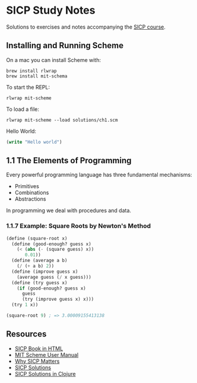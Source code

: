 # SICP Study Notes

Solutions to exercises and notes accompanying the [SICP course](https://mitpress.mit.edu/sicp).

## Installing and Running Scheme

On a mac you can install Scheme with:

```
brew install rlwrap
brew install mit-schema
```

To start the REPL:

```
rlwrap mit-scheme
```

To load a file:

```
rlwrap mit-scheme --load solutions/ch1.scm
```

Hello World:

```scheme
(write "Hello world")
```

## 1.1 The Elements of Programming

Every powerful programming language has three fundamental mechanisms:

* Primitives
* Combinations
* Abstractions

In programming we deal with procedures and data.

### 1.1.7  Example: Square Roots by Newton's Method

```scheme
(define (square-root x)
  (define (good-enough? guess x)
    (< (abs (- (square guess) x))
       0.01))
  (define (average a b)
    (/ (+ a b) 2))
  (define (improve guess x)
    (average guess (/ x guess)))
  (define (try guess x)
    (if (good-enough? guess x)
      guess
      (try (improve guess x) x)))
  (try 1 x))

(square-root 9) ; => 3.00009155413138
```

## Resources

* [SICP Book in HTML](https://mitpress.mit.edu/sicp/full-text/book/book-Z-H-4.html#%_toc_start)
* [MIT Scheme User Manual](https://www.gnu.org/software/mit-scheme/documentation/mit-scheme-user.pdf)
* [Why SICP Matters](https://people.eecs.berkeley.edu/~bh/sicp.html)
* [SICP Solutions](http://community.schemewiki.org/?SICP-Solutions)
* [SICP Solutions in Clojure](https://github.com/gregsexton/SICP-Clojure)
